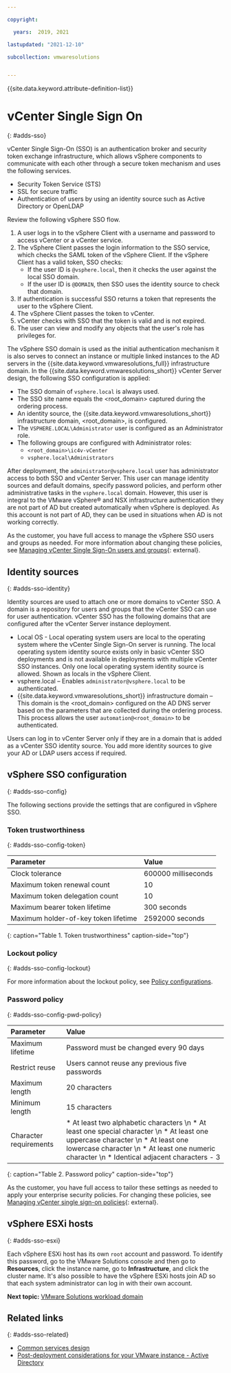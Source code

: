 ```yaml
---

copyright:

  years:  2019, 2021

lastupdated: "2021-12-10"

subcollection: vmwaresolutions


---
```


{{site.data.keyword.attribute-definition-list}}

# vCenter Single Sign On
{: #adds-sso}

vCenter Single Sign-On (SSO) is an authentication broker and security token exchange infrastructure, which allows vSphere components to communicate with each other through a secure token mechanism and uses the following services.

* Security Token Service (STS)
* SSL for secure traffic
* Authentication of users by using an identity source such as Active Directory or OpenLDAP

Review the following vSphere SSO flow.

1. A user logs in to the vSphere Client with a username and password to access vCenter or a vCenter service.
2. The vSphere Client passes the login information to the SSO service, which checks the SAML token of the vSphere Client. If the vSphere Client has a valid token, SSO checks:
   * If the user ID is `@vsphere.local`, then it checks the user against the local SSO domain.
   * If the user ID is `@DOMAIN`, then SSO uses the identity source to check that domain.
3. If authentication is successful SSO returns a token that represents the user to the vSphere Client.
4. The vSphere Client passes the token to vCenter.
5. vCenter checks with SSO that the token is valid and is not expired.
6. The user can view and modify any objects that the user's role has privileges for.

The vSphere SSO domain is used as the initial authentication mechanism it is also serves to connect an instance or multiple linked instances to the AD servers in the {{site.data.keyword.vmwaresolutions_full}} infrastructure domain. In the {{site.data.keyword.vmwaresolutions_short}} vCenter Server design, the following SSO configuration is applied:

* The SSO domain of `vsphere.local` is always used.
* The SSO site name equals the <root_domain> captured during the ordering process.
* An identity source, the {{site.data.keyword.vmwaresolutions_short}} infrastructure domain, <root_domain>, is configured.
* The `VSPHERE.LOCAL\Administrator` user is configured as an Administrator role.
* The following groups are configured with Administrator roles:
   * `<root_domain>\ic4v-vCenter`
   * `vsphere.local\Administrators`

After deployment, the `administrator@vsphere.local` user has administrator access to both SSO and vCenter Server. This user can manage identity sources and default domains, specify password policies, and perform other administrative tasks in the `vsphere.local` domain. However, this user is integral to the VMware vSphere® and NSX infrastructure authentication they are not part of AD but created automatically when vSphere is deployed. As this account is not part of AD, they can be used in situations when AD is not working correctly.

As the customer, you have full access to manage the vSphere SSO users and groups as needed. For more information about changing these policies, see [Managing vCenter Single Sign-On users and groups](https://docs.vmware.com/en/VMware-vSphere/6.7/com.vmware.psc.doc/GUID-31F302A6-D622-4FEC-9007-EE3BA1205AEA.html){: external}.

## Identity sources
{: #adds-sso-identity}

Identity sources are used to attach one or more domains to vCenter SSO. A domain is a repository for users and groups that the vCenter SSO can use for user authentication. vCenter SSO has the following domains that are configured after the vCenter Server instance deployment.

* Local OS - Local operating system users are local to the operating system where the vCenter Single Sign-On server is running. The local operating system identity source exists only in basic vCenter SSO deployments and is not available in deployments with multiple vCenter SSO instances. Only one local operating system identity source is allowed. Shown as locals in the vSphere Client.
* vsphere.local – Enables `administrator@vsphere.local` to be authenticated.
* {{site.data.keyword.vmwaresolutions_short}} infrastructure domain – This domain is the <root_domain> configured on the AD DNS server based on the parameters that are collected during the ordering process. This process allows the user `automation@<root_domain>` to be authenticated.

Users can log in to vCenter Server only if they are in a domain that is added as a vCenter SSO identity source. You add more identity sources to give your AD or LDAP users access if required.

## vSphere SSO configuration
{: #adds-sso-config}

The following sections provide the settings that are configured in vSphere SSO.

### Token trustworthiness
{: #adds-sso-config-token}

| Parameter                            | Value               |
| :----------------------------------- | :------------------ |
| Clock tolerance                      | 600000 milliseconds |
| Maximum token renewal count          | 10                  |
| Maximum token delegation count       | 10                  |
| Maximum bearer token lifetime        | 300 seconds         |
| Maximum holder-of-key token lifetime | 2592000 seconds     |
{: caption="Table 1. Token trustworthiness" caption-side="top"}

### Lockout policy
{: #adds-sso-config-lockout}

For more information about the lockout policy, see [Policy configurations](/docs/vmwaresolutions?topic=vmwaresolutions-vc_compl_info#vc_compl_info-default-policy-config).

### Password policy
{: #adds-sso-config-pwd-policy}

| Parameter | Value  |
| :-------- | :----- |
| Maximum lifetime | Password must be changed every 90 days |
| Restrict reuse | Users cannot reuse any previous five passwords |
| Maximum length | 20 characters |
| Minimum length | 15 characters |
| Character requirements | * At least two alphabetic characters \n * At least one special character \n * At least one uppercase character \n * At least one lowercase character \n * At least one numeric character \n * Identical adjacent characters - 3 |
{: caption="Table 2. Password policy" caption-side="top"}

As the customer, you have full access to tailor these settings as needed to apply your enterprise security policies. For changing these policies, see [Managing vCenter single sign-on policies](https://docs.vmware.com/en/VMware-vSphere/6.7/com.vmware.psc.doc/GUID-43527B09-63BB-44A6-91D3-E3A470904698.html){: external}.

## vSphere ESXi hosts
{: #adds-sso-esxi}

Each vSphere ESXi host has its own `root` account and password. To identify this password, go to the VMware Solutions console and then go to **Resources**, click the instance name, go to **Infrastructure**, and click the cluster name. It's also possible to have the vSphere ESXi hosts join AD so that each system administrator can log in with their own account.

**Next topic:** [VMware Solutions workload domain](/docs/vmwaresolutions?topic=vmwaresolutions-adds-wkld-domain)

## Related links
{: #adds-sso-related}

* [Common services design](/docs/vmwaresolutions?topic=vmwaresolutions-design_commonservice)
* [Post-deployment considerations for your VMware instance - Active Directory](/docs/vmwaresolutions?topic=vmwaresolutions-solution_considerations#solution_considerations-ad)
